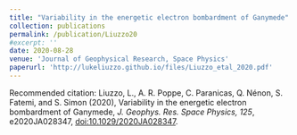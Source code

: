 ```yaml
---
title: "Variability in the energetic electron bombardment of Ganymede"
collection: publications
permalink: /publication/Liuzzo20
#excerpt: ''
date: 2020-08-28
venue: 'Journal of Geophysical Research, Space Physics'
paperurl: 'http://lukeliuzzo.github.io/files/Liuzzo_etal_2020.pdf'
---
```


Recommended citation: Liuzzo, L., A. R. Poppe, C. Paranicas, Q. Nénon, S. Fatemi, and S. Simon (2020), Variability in the energetic electron bombardment of Ganymede, <i>J. Geophys. Res. Space Physics, 125</i>, e2020JA028347, [doi:10.1029/2020JA028347](https://doi.org/10.1029/2020JA028347).
